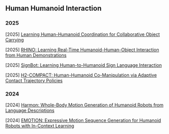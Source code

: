 ## Human Humanoid Interaction

### 2025

[2025] [Learning Human-Humanoid Coordination for Collaborative Object Carrying](https://arxiv.org/abs/2510.14293)

[2025] [RHINO: Learning Real-Time Humanoid-Human-Object Interaction from Human Demonstrations](https://arxiv.org/abs/2502.13134)

[2025] [SignBot: Learning Human-to-Humanoid Sign Language Interaction](https://arxiv.org/abs/2505.24266)

[2025] [H2-COMPACT: Human-Humanoid Co-Manipulation via Adaptive Contact Trajectory Policies](https://arxiv.org/abs/2505.17627)



### 2024

[2024] [Harmon: Whole-Body Motion Generation of Humanoid Robots from Language Descriptions](https://arxiv.org/abs/2410.12773)

[2024] [EMOTION: Expressive Motion Sequence Generation for Humanoid Robots with In-Context Learning](https://arxiv.org/abs/2410.23234)
